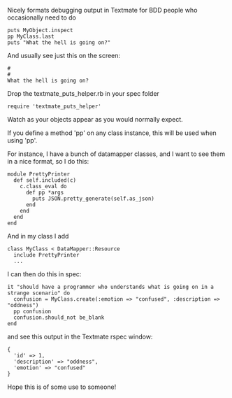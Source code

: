 Nicely formats debugging output in Textmate for BDD people who occasionally need to do 

    puts MyObject.inspect
    pp MyClass.last
    puts "What the hell is going on?"
    
And usually see just this on the screen:

    #
    #
    What the hell is going on?

Drop the textmate_puts_helper.rb in your spec folder

    require 'textmate_puts_helper'
    
Watch as your objects appear as you would normally expect.

If you define a method 'pp' on any class instance, this will be used when using 'pp'.

For instance, I have a bunch of datamapper classes, and I want to see them in a nice format, so I do this:

    module PrettyPrinter
      def self.included(c)
        c.class_eval do
          def pp *args
            puts JSON.pretty_generate(self.as_json)
          end
        end
      end
    end
    
And in my class I add
    
    class MyClass < DataMapper::Resource
      include PrettyPrinter
      ...
      
I can then do this in spec:

    it "should have a programmer who understands what is going on in a strange scenario" do
      confusion = MyClass.create(:emotion => "confused", :description => "oddness")
      pp confusion
      confusion.should_not be_blank
    end
    
and see this output in the Textmate rspec window:

    {
      'id' => 1,
      'description' => "oddness",
      'emotion' => "confused"
    }
    
Hope this is of some use to someone!